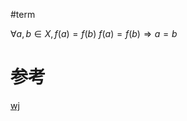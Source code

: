 #term 


$∀ a ,b ∈ X , f (a ) = f (b )$ 
$f (a ) = f (b ) ⇒ a = b$

# 参考
[wj](https://zh.wikipedia.org/wiki/%E5%8D%95%E5%B0%84)